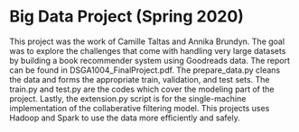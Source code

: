 # Big Data Project (Spring 2020)
This project was the work of Camille Taltas and Annika Brundyn. The goal was to explore the challenges that come with handling very large datasets by building a book recommender system using Goodreads data. The report can be found in DSGA1004_FinalProject.pdf. The prepare_data.py cleans the data and forms the appropriate train, validation, and test sets. The train.py and test.py are the codes which cover the modeling part of the project. Lastly, the extension.py script is for the single-machine implementation of the collaberative filtering model. This projects uses Hadoop and Spark to use the data more efficiently and safely. 
